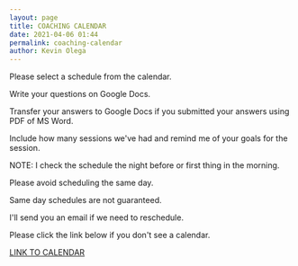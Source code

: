 ```yaml
--- 
layout: page
title: COACHING CALENDAR
date: 2021-04-06 01:44
permalink: coaching-calendar
author: Kevin Olega 
--- 
```

Please select a schedule from the calendar.

Write your questions on Google Docs. 

Transfer your answers to Google Docs if you submitted your answers using PDF of MS Word.

Include how many sessions we've had and remind me of your goals for the session.

NOTE: I check the schedule the night before or first thing in the morning. 

Please avoid scheduling the same day.

Same day schedules are not guaranteed.

I'll send you an email if we need to reschedule.

<script src="https://tidycal.com/js/embed.js"></script>
<div id="tidycal-embed" data-path="callcentertrainingtips/60-minute-coaching"></div>

Please click the link below if you don't see a calendar.

[LINK TO CALENDAR](https://tidycal.com/callcentertrainingtips/60-minute-meeting)
